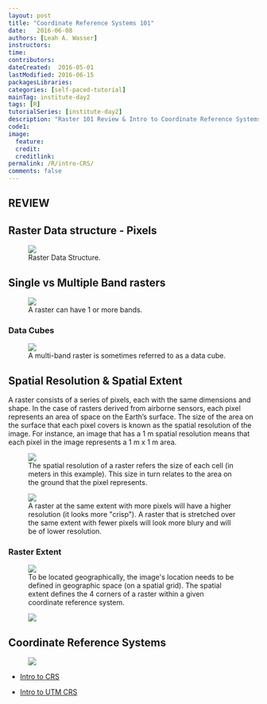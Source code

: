```yaml
---
layout: post
title: "Coordinate Reference Systems 101"
date:   2016-06-08
authors: [Leah A. Wasser]
instructors:
time:
contributors:
dateCreated:  2016-05-01
lastModified: 2016-06-15
packagesLibraries:
categories: [self-paced-tutorial]
mainTag: institute-day2
tags: [R]
tutorialSeries: [institute-day2]
description: "Raster 101 Review & Intro to Coordinate Reference Systems"
code1:
image:
  feature:
  credit:
  creditlink:
permalink: /R/intro-CRS/
comments: false
---
```


## REVIEW

## Raster Data structure - Pixels

<figure>
    <a href="http://neondataskills.org/images/dc-spatial-raster/raster_concept.png">
    <img src="http://neondataskills.org/images/dc-spatial-raster/raster_concept.png">
    </a>
    <figcaption>Raster Data Structure.</figcaption>
</figure>


## Single vs Multiple Band rasters

<figure>
    <a href="http://neondataskills.org/images/dc-spatial-raster/single_multi_raster.png">
    <img src="http://neondataskills.org/images/dc-spatial-raster/single_multi_raster.png">
    </a>
    <figcaption>A raster can have 1 or more bands.
    </figcaption>
</figure>

### Data Cubes

<figure>
    <a href="http://neondataskills.org/images/hyperspectral/DataCube.png">
    <img src="http://neondataskills.org/images/hyperspectral/DataCube.png">
    </a>
    <figcaption>A multi-band raster is sometimes
    referred to as a data cube.
    </figcaption>
</figure>


## Spatial Resolution & Spatial Extent

A raster consists of a series of pixels, each with the same dimensions and shape. In the case of rasters derived from airborne sensors, each pixel represents an area of space on the Earth’s surface. The size of the area on the surface that each pixel covers is known as the spatial resolution of the image. For instance, an image that has a 1 m spatial resolution means that each pixel in the image represents a 1 m x 1 m area.

<figure>
    <a href="http://neondataskills.org/images/hyperspectral/pixelDetail.png">
    <img src="http://neondataskills.org/images/hyperspectral/pixelDetail.png">
    </a>
    <figcaption>The spatial resolution of a raster refers the size of each cell (in meters in this example). This size in turn relates to the area on the ground that the pixel represents.
    </figcaption>
</figure>



<figure>
    <a href="http://neondataskills.org/images/spatialData/raster1.png">
    <img src="http://neondataskills.org/images/spatialData/raster1.png">
    </a>
    <figcaption>A raster at the same extent with more pixels will have a higher resolution (it looks more "crisp"). A raster that is stretched over the same extent with fewer pixels will look more blury and will be of lower resolution.
    </figcaption>
</figure>


### Raster Extent

<figure>
    <a href="http://neondataskills.org/images/hyperspectral/sat_image_corners.png">
    <img src="http://neondataskills.org/images/hyperspectral/sat_image_corners.png">
    </a>
    <figcaption>To be located geographically, the image's location needs to be defined in geographic space (on a spatial grid). The spatial extent defines the 4 corners of a raster within a given coordinate reference system.
    </figcaption>
</figure>

<figure>
    <a href="http://neondataskills.org/images/hyperspectral/sat_image_lat_lon.png">
    <img src="http://neondataskills.org/images/hyperspectral/sat_image_lat_lon.png">
    </a>
    <figcaption>
    </figcaption>
</figure>



## Coordinate Reference Systems

<figure>
    <a href="https://source.opennews.org/media/cache/b9/4f/b94f663c79024f0048ae7b4f88060cb5.jpg">
    <img src="https://source.opennews.org/media/cache/b9/4f/b94f663c79024f0048ae7b4f88060cb5.jpg">
    </a>
    <figcaption>
    </figcaption>
</figure>


* [Intro to CRS ](http://neon-workwithdata.github.io/NEON-R-Spatio-Temporal-Data-and-Management-Intro/R/intro-to-coordinate-reference-systems)

* [Intro to UTM CRS ](http://neon-workwithdata.github.io/NEON-R-Spatio-Temporal-Data-and-Management-Intro/R/geographic-vs-projected-coordinate-reference-systems-UTM)

